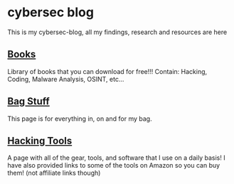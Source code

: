 # cybersec blog
This is my cybersec-blog, all my findings, research and resources are here

## [Books](books/README.md)
Library of books that you can download for free!!!
Contain: Hacking, Coding, Malware Analysis, OSINT, etc...

## [Bag Stuff](bag/README.md)
This page is for everything in, on and for my bag.

## [Hacking Tools](hacking-tools/README.md)
A page with all of the gear, tools, and software that I use on a daily basis!
I have also provided links to some of the tools on Amazon so you can buy them! (not affiliate links though)
